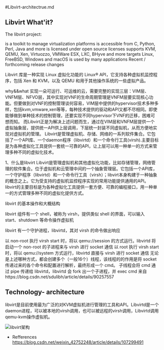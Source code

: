 #Libvirt-architectrue.md

## Libvirt What'it?

The libvirt project:

is a toolkit to manage virtualization platforms
is accessible from C, Python, Perl, Java and more
is licensed under open source licenses
supports KVM, QEMU, Xen, Virtuozzo, VMWare ESX, LXC, BHyve and more
targets Linux, FreeBSD, Windows and macOS
is used by many applications
Recent / forthcoming release changes


Libvirt 库是一种实现 Linux 虚拟化功能的 Linux® API，它支持各种虚拟机监控程序，包括 Xen 和 KVM，以及 QEMU 和用于其他操作系统的一些虚拟产品。

why&&what
实现一朵可运行、可运维的云，需要完整的实现三层：VIM层、VNFM层、NFVO层，其中实现对VNF的生命周期管理是VNFM层要实现核心功能。但要做到对VNF的控制管理谈何容易，VIM层中提供的hypervisor技术多种多样，包括kvm,vmware,xen等等，每种技术提供的驱动和API又都不尽相同。即使能够做到单种技术的控制管理，还要实现不同hypervisor下VNF的迁移，困难可想而知。
而Libvirt正是为解决上述问题而生，通过在VIM层和VNFM层提供一个虚拟抽象层，提供统一API供上层调用，下层统一封装不同虚拟机，从而方便地实现对虚拟机的管理。
Libvirt是管理虚拟机、存储、网络的一系列软件集合。它包括了一个API库、一个daemon程序（libvirtd）和一个命令行工具(virsh).主要目标是为各种虚拟化工具提供一套统一可靠的API，让上层可以用一种单一的方式来管理多种不同的虚拟化技术。

1、什么是libvirt
Libvirt是管理虚拟机和其他虚拟化功能，比如存储管理，网络管理的软件集合。位于虚拟机和云管理中间的一个抽象管理层。它包括一个API库，一个守护程序（libvirtd）和一个命令行工具（virsh）；libvirt本身构建于一种抽象的概念之上。它为受支持的虚拟机监控程序实现的常用功能提供通用的API。
libvirt的主要目标是为各种虚拟化工具提供一套方便、可靠的编程接口，用一种单一的方式管理多种不同的虚拟化提供方式。

libvirt 的基本操作和大概结构

libvirt 组件有一个 shell，被称为 virsh，提供类似 shell 的界面，可以输入 start、shutdown
等命令操作虚拟机

libvirt 有一个守护进程，libvirtd，其对 virsh 的命令做出响应

以 non-root 执行 virsh start 时，将以 qemu://session 的方式运行。libvirtd 将启动一个 non-root 的子进程来与 virsh 进行 socket 通信
以 root 执行 virsh start 时，将以 qemu://system 方式运行，libvirtd 直接与 virsh 进行 socket 通信
无论是上述哪种方式，都会创建多个（一般16个）线程，该线程的的作用是将 socket 传递过来的各个命令和配置进行解析，最终形成一个 cmd。
子线程会将 cmd 通过 pipe 传递给 libvirtd，libvirtd 会 fork 出一个子进程，并 exec cmd
来自https://blog.csdn.net/sdulibh/article/details/90257557

## Technology- architecture
libvirt是目前使用最为广泛的对KVM虚拟机进行管理的工具和API。Libvirtd是一个daemon进程，可以被本地的virsh调用，也可以被远程的virsh调用，Libvirtd调用qemu-kvm操作虚拟机。


![libvirt架构](/home/cnopens/workspace/cnlab/2020lab/libvirt/technology-architectrue.png)


- Refferences 
https://blog.csdn.net/weixin_42752248/article/details/107299491
